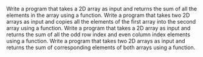 Write a program that takes a 2D array as input and returns the sum of all the elements in the array using a function.
Write a program that takes two 2D arrays as input and copies all the elements of the first array into the second array using a function.
Write a program that takes a 2D array as input and returns the sum of all the odd row index and even column index elements using a function.
Write a program that takes two 2D arrays as input and returns the sum of corresponding elements of both arrays using a function.